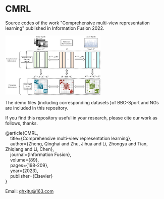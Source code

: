 # CMRL
Source codes of the work "Comprehensive multi-view representation learning" published in Information Fusion 2022.

<img src="./Flowchar_CMRL.png" width="60%">

The demo files (including corresponding datasets )of BBC-Sport and NGs are included in this repository.

If you find this repository useful in your research, please cite our work as follows, thanks.

@article\{CMRL,<br/>
      &nbsp;&nbsp;&nbsp;&nbsp;title=\{Comprehensive multi-view representation learning\},<br/>
      &nbsp;&nbsp;&nbsp;&nbsp;author=\{Zheng, Qinghai and Zhu, Jihua and Li, Zhongyu and Tian, Zhiqiang and Li, Chen\},<br/>
      &nbsp;&nbsp;&nbsp;&nbsp;journal=\{Information Fusion\},<br/>
      &nbsp;&nbsp;&nbsp;&nbsp;volume=\{89\},<br/>
      &nbsp;&nbsp;&nbsp;&nbsp;pages=\{198-209\},<br/>
      &nbsp;&nbsp;&nbsp;&nbsp;year=\{2023\},<br/>
      &nbsp;&nbsp;&nbsp;&nbsp;publisher=\{Elsevier\}<br/>
\}<br/>

Email: qhxjtu@163.com


